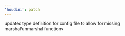 ```yaml
---
'houdini': patch
---
```


updated type definition for config file to allow for missing marshal/unmarshal functions
